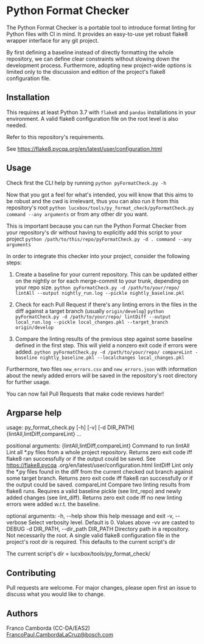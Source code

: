# Python Format Checker

The Python Format Checker is a portable tool to introduce format linting for Python files with CI in mind.
It provides an easy-to-use yet robust flake8 wrapper interface for any git project.

By first defining a baseline instead of directly formatting the whole repository, we can define clear constraints without slowing down the development process.
Furthermore, adopting new project-wide options is limited only to the discussion and edition of the project's flake8 configuration file.

## Installation

This requires at least Python 3.7 with `flake8` and `pandas` installations in your environment.
A valid flake8 configuration file on the root level is also needed.

Refer to this repository's requirements.

See https://flake8.pycqa.org/en/latest/user/configuration.html

## Usage

Check first the CLI help by running
```python pyFormatCheck.py -h```

Now that you got a feel for what's intended, you will know that this aims to be robust and the cwd is irrelevant, thus you can also run it from this repository's root
```python lucxbox/tools/py_format_check/pyFormatCheck.py command --any arguments``` or from any other dir you want. 

This is important because you can run the Python Format Checker from your
repository's dir without having to explicitly add this script to your project
```python /path/to/this/repo/pyFormatCheck.py -d . command --any arguments```

In order to integrate this checker into your project, consider the following steps:

1. Create a baseline for your current repository. This can be updated either on the nightly or for each merge-commit to your trunk, depending on your repo size.
```python pyFormatCheck.py -d /path/to/your/repo/ lintAll --output nightly_run.log --pickle nightly_baseline.pkl```

2. Check for each Pull Request if there's any linting errors in the files in the diff against a target branch (usually `origin/develop`) 
```python pyFormatCheck.py -d /path/to/your/repo/ lintDiff --output local_run.log --pickle local_changes.pkl --target_branch origin/develop```

3. Compare the linting results of the previous step against some baseline defined in the first step. This will yield a nonzero exit code if errors were added.
```python pyFormatCheck.py -d /path/to/your/repo/ compareLint -baseline nightly_baseline.pkl --localchanges local_changes.pkl```

Furthermore, two files `new_errors.csv` and `new_errors.json` with information about the newly added errors will be saved in the repository's root directory for further usage.


You can now fail Pull Requests that make code reviews harder!

## Argparse help

usage: py_format_check.py [-h] [-v] [-d DIR_PATH]
                          {lintAll,lintDiff,compareLint} ...

positional arguments:
  {lintAll,lintDiff,compareLint}
                        Command to run
    lintAll             Lint all *.py files from a whole project repository.
                        Returns zero exit code iff flake8 ran successfully or
                        if the output could be saved. See https://flake8.pycqa
                        .org/en/latest/user/configuration.html
    lintDiff            Lint only the *.py files found in the diff from the
                        current checked out branch against some target branch.
                        Returns zero exit code iff flake8 ran successfully or
                        if the output could be saved.
    compareLint         Compare two linting results from flake8 runs. Requires
                        a valid baseline pickle (see lint_repo) and newly
                        added changes (see lint_diff). Returns zero exit code
                        iff no new linting errors were added w.r.t. the
                        baseline.

optional arguments:
  -h, --help            show this help message and exit
  -v, --verbose         Select verbosity level. Default is 0. Values above -vv
                        are casted to DEBUG
  -d DIR_PATH, --dir_path DIR_PATH
                        Directory path in a repository. Not necessarily the
                        root. A single valid flake8 configuration file in the
                        project's root dir is required. This defaults to the
                        current script's dir

The current script's dir = lucxbox/tools/py_format_check/

## Contributing

Pull requests are welcome. For major changes, please open first an issue to discuss what you would like to change.

## Authors
Franco Camborda (CC-DA/EAS2) <FrancoPaul.CambordaLaCruz@bosch.com>